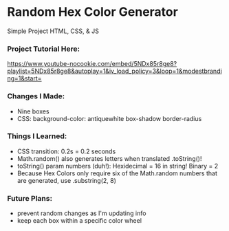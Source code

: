 # Random Hex Color Generator
Simple Project
HTML, CSS, & JS

### Project Tutorial Here:
https://www.youtube-nocookie.com/embed/5NDx85r8ge8?playlist=5NDx85r8ge8&autoplay=1&iv_load_policy=3&loop=1&modestbranding=1&start=

### Changes I Made:
* Nine boxes
* CSS: 
    background-color: antiquewhite
    box-shadow
    border-radius


### Things I Learned:
* CSS transition: 0.2s = 0.2 seconds
* Math.random() also generates letters when translated .toString()!
* toString() param numbers (duh!):
    Hexidecimal = 16 in string! 
    Binary = 2 
* Because Hex Colors only require six of the Math.random numbers that are generated, use 
.substring(2, 8) 

### Future Plans:
* prevent random changes as I'm updating info
* keep each box within a specific color wheel